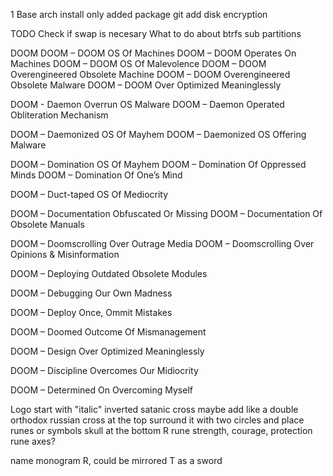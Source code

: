 1 Base arch install
only added package git
add disk encryption

TODO
Check if swap is necesary
What to do about btrfs sub partitions


DOOM
DOOM – DOOM OS Of Machines
DOOM – DOOM Operates On Machines
DOOM – DOOM OS Of Malevolence
DOOM – DOOM Overengineered Obsolete Machine
DOOM – DOOM Overengineered Obsolete Malware
DOOM – DOOM Over Optimized Meaninglessly

DOOM - Daemon Overrun OS Malware
DOOM – Daemon Operated Obliteration Mechanism

DOOM – Daemonized OS Of Mayhem
DOOM – Daemonized OS Offering Malware

DOOM – Domination OS Of Mayhem
DOOM – Domination Of Oppressed Minds
DOOM – Domination Of One’s Mind

DOOM – Duct-taped OS Of Mediocrity

DOOM – Documentation Obfuscated Or Missing
DOOM – Documentation Of Obsolete Manuals

DOOM – Doomscrolling Over Outrage Media
DOOM – Doomscrolling Over Opinions & Misinformation

DOOM – Deploying Outdated Obsolete Modules

DOOM – Debugging Our Own Madness

DOOM – Deploy Once, Ommit Mistakes

DOOM – Doomed Outcome Of Mismanagement

DOOM – Design Over Optimized Meaninglessly

DOOM – Discipline Overcomes Our Midiocrity

DOOM – Determined On Overcoming Myself

Logo
start with "italic" inverted satanic cross
maybe add like a double orthodox russian cross at the top 
surround it with two circles and place runes or symbols
skull at the bottom
R rune
strength, courage, protection rune
axes?

name monogram
R, could be mirrored
T as a sword
    

